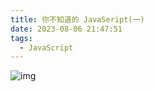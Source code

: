 ```yaml
---
title: 你不知道的 JavaSeript(一)
date: 2023-08-06 21:47:51
tags:
  - JavaScript
---
```


![img](/images/bg8.png)


